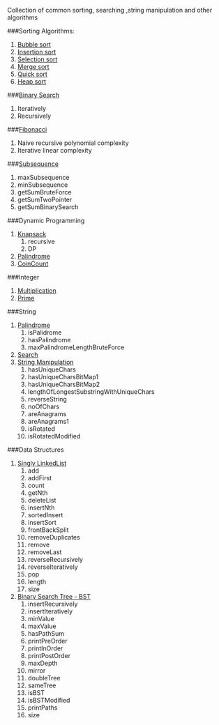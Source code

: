 Collection of common sorting, searching ,string manipulation and other algorithms

###Sorting Algorithms:
1. [Bubble sort](BubbleSort.java)
2. [Insertion sort](InsertionSort.java)
3. [Selection sort](SelectionSort.java)
4. [Merge sort](MergeSort.java)
5. [Quick sort](QuickSort.java)
6. [Heap sort](HeapSort.java)

###[Binary Search](BinarySearch.java)
1. Iteratively
2. Recursively

###[Fibonacci](Fibonacci.java)
1. Naive recursive polynomial complexity
2. Iterative linear complexity

###[Subsequence](Subsequence.java)
1. maxSubsequence
2. minSubsequence
3. getSumBruteForce
4. getSumTwoPointer
5. getSumBinarySearch

###Dynamic Programming
1. [Knapsack](Knapsack.java)
   1. recursive
   2. DP
2. [Palindrome](src/main/java/org/nmn/notes/algorithms/dp/Palindrome.java)
3. [CoinCount](CoinChange.java)

###Integer
1. [Multiplication](Multiplication.java)
2. [Prime](Prime.java)

###String
1. [Palindrome](src/main/java/org/nmn/notes/algorithms/string/Palindrome.java)
   1. isPalidrome
   2. hasPalindrome
   3. maxPalindromeLengthBruteForce
2. [Search](Search.java)
3. [String Manipulation](StringManipulation.java)
   1. hasUniqueChars
   2. hasUniqueCharsBitMap1
   3. hasUniqueCharsBitMap2
   4. lengthOfLongestSubstringWithUniqueChars
   5. reverseString
   6. noOfChars
   7. areAnagrams
   8. areAnagrams1
   9. isRotated
   10. isRotatedModified

###Data Structures
1. [Singly LinkedList](SinglyLinkedList.java)
   1. add
   2. addFirst
   3. count
   4. getNth
   5. deleteList
   6. insertNth
   7. sortedInsert
   8. insertSort
   9. frontBackSplit
   10. removeDuplicates
   11. remove
   12. removeLast
   13. reverseRecursively
   14. reverseIteratively
   15. pop
   16. length
   17. size
2. [Binary Search Tree - BST](BST.java)
   1. insertRecursively
   2. insertIteratively
   3. minValue
   4. maxValue
   5. hasPathSum
   6. printPreOrder
   7. printInOrder
   8. printPostOrder
   9. maxDepth
   10. mirror
   11. doubleTree
   12. sameTree
   13. isBST
   14. isBSTModified
   15. printPaths
   16. size
